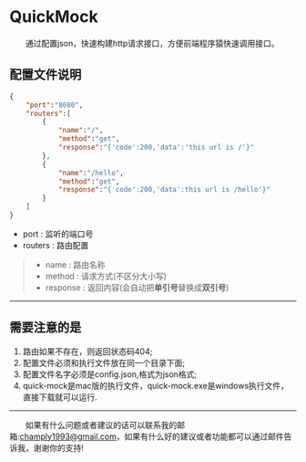 # QuickMock
&emsp;&emsp;通过配置json，快速构建http请求接口，方便前端程序猿快速调用接口。

## 配置文件说明
```json
{
    "port":"8080",
    "routers":[
        {
            "name":"/",
            "method":"get",
            "response":"{'code':200,'data':'this url is /'}"
        },
        {
            "name":"/hello",
            "method":"get",
            "response":"{'code':200,'data':this url is /hello'}"
        }
    ]
}
```
- port : 监听的端口号
- routers : 路由配置
> - name : 路由名称
> - method : 请求方式(不区分大小写)
> - response : 返回内容(会自动把**单引号**替换成**双引号**)
***
## 需要注意的是
1. 路由如果不存在，则返回状态码404;
2. 配置文件必须和执行文件放在同一个目录下面;
3. 配置文件名字必须是config.json,格式为json格式;
4. quick-mock是mac版的执行文件，quick-mock.exe是windows执行文件，直接下载就可以运行.
***
&emsp;&emsp;如果有什么问题或者建议的话可以联系我的邮箱:champly1993@gmail.com，如果有什么好的建议或者功能都可以通过邮件告诉我，谢谢你的支持!